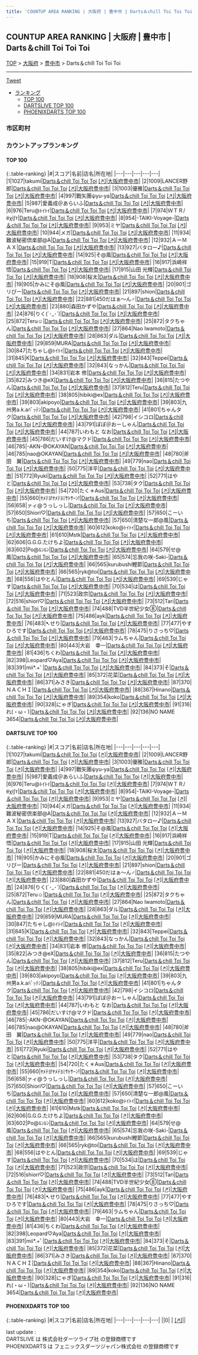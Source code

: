 ```yaml
---
title: 'COUNTUP AREA RANKING | 大阪府 | 豊中市 | Darts＆chill Toi Toi Toi'
---
```

## COUNTUP AREA RANKING | 大阪府 | 豊中市 | Darts＆chill Toi Toi Toi

[TOP](/darts/rank/) > [大阪府](/darts/rank/大阪府/) > [豊中市](/darts/rank/大阪府/豊中市/) > Darts＆chill Toi Toi Toi

___

<a href="https://twitter.com/share?ref_src=twsrc%5Etfw" data-text="COUNTUP AREA RANKING | 大阪府豊中市Darts＆chill Toi Toi Toi" class="twitter-share-button" data-hashtags="DARTSLIVE,PHOENIXDARTS,darts,ダーツ" data-show-count="false">Tweet</a>

* [ランキング](#カウントアップランキング)
    * [TOP 100](#top-100)
    * [DARTSLIVE TOP 100](#dartslive-top-100)
    * [PHOENIXDARTS TOP 100](#phoenixdarts-top-100)

### 市区町村

<ul>

</ul>

### カウントアップランキング

#### TOP 100



{:.table-ranking}
|#|スコア|名前|店名|所在地|
|---|---|---|---|---|
|1|1027|<span class="rank-name-dl">takumi</span>|<a href="/darts/rank/shops/e1a59c9152b3e3d4a3f63593b5358cc4.html">Darts＆chill Toi Toi Toi</a> <a href="https://search.dartslive.com/jp/shop/e1a59c9152b3e3d4a3f63593b5358cc4">[↗]</a>|<a href="/darts/rank/大阪府/豊中市">大阪府豊中市</a>|
|2|1009|<span class="rank-name-dl">LANCER野郎</span>|<a href="/darts/rank/shops/e1a59c9152b3e3d4a3f63593b5358cc4.html">Darts＆chill Toi Toi Toi</a> <a href="https://search.dartslive.com/jp/shop/e1a59c9152b3e3d4a3f63593b5358cc4">[↗]</a>|<a href="/darts/rank/大阪府/豊中市">大阪府豊中市</a>|
|3|1003|<span class="rank-name-dl">優雅</span>|<a href="/darts/rank/shops/e1a59c9152b3e3d4a3f63593b5358cc4.html">Darts＆chill Toi Toi Toi</a> <a href="https://search.dartslive.com/jp/shop/e1a59c9152b3e3d4a3f63593b5358cc4">[↗]</a>|<a href="/darts/rank/大阪府/豊中市">大阪府豊中市</a>|
|4|997|<span class="rank-name-dl">戰矢團ψyu-ya</span>|<a href="/darts/rank/shops/e1a59c9152b3e3d4a3f63593b5358cc4.html">Darts＆chill Toi Toi Toi</a> <a href="https://search.dartslive.com/jp/shop/e1a59c9152b3e3d4a3f63593b5358cc4">[↗]</a>|<a href="/darts/rank/大阪府/豊中市">大阪府豊中市</a>|
|5|987|<span class="rank-name-dl">愛義成＠あらいふ</span>|<a href="/darts/rank/shops/e1a59c9152b3e3d4a3f63593b5358cc4.html">Darts＆chill Toi Toi Toi</a> <a href="https://search.dartslive.com/jp/shop/e1a59c9152b3e3d4a3f63593b5358cc4">[↗]</a>|<a href="/darts/rank/大阪府/豊中市">大阪府豊中市</a>|
|6|976|<span class="rank-name-dl">Teru@ﾄｲﾄｲ</span>|<a href="/darts/rank/shops/e1a59c9152b3e3d4a3f63593b5358cc4.html">Darts＆chill Toi Toi Toi</a> <a href="https://search.dartslive.com/jp/shop/e1a59c9152b3e3d4a3f63593b5358cc4">[↗]</a>|<a href="/darts/rank/大阪府/豊中市">大阪府豊中市</a>|
|7|974|<span class="rank-name-dl">ＷＴＲ/ёχi∫т</span>|<a href="/darts/rank/shops/e1a59c9152b3e3d4a3f63593b5358cc4.html">Darts＆chill Toi Toi Toi</a> <a href="https://search.dartslive.com/jp/shop/e1a59c9152b3e3d4a3f63593b5358cc4">[↗]</a>|<a href="/darts/rank/大阪府/豊中市">大阪府豊中市</a>|
|8|954|<span class="rank-name-dl">-TAIKI-Voyage-</span>|<a href="/darts/rank/shops/e1a59c9152b3e3d4a3f63593b5358cc4.html">Darts＆chill Toi Toi Toi</a> <a href="https://search.dartslive.com/jp/shop/e1a59c9152b3e3d4a3f63593b5358cc4">[↗]</a>|<a href="/darts/rank/大阪府/豊中市">大阪府豊中市</a>|
|9|953|<span class="rank-name-dl">ミヤ</span>|<a href="/darts/rank/shops/e1a59c9152b3e3d4a3f63593b5358cc4.html">Darts＆chill Toi Toi Toi</a> <a href="https://search.dartslive.com/jp/shop/e1a59c9152b3e3d4a3f63593b5358cc4">[↗]</a>|<a href="/darts/rank/大阪府/豊中市">大阪府豊中市</a>|
|10|944|<span class="rank-name-dl">メガ</span>|<a href="/darts/rank/shops/e1a59c9152b3e3d4a3f63593b5358cc4.html">Darts＆chill Toi Toi Toi</a> <a href="https://search.dartslive.com/jp/shop/e1a59c9152b3e3d4a3f63593b5358cc4">[↗]</a>|<a href="/darts/rank/大阪府/豊中市">大阪府豊中市</a>|
|11|934|<span class="rank-name-dl">難波秘密倶楽部@A</span>|<a href="/darts/rank/shops/e1a59c9152b3e3d4a3f63593b5358cc4.html">Darts＆chill Toi Toi Toi</a> <a href="https://search.dartslive.com/jp/shop/e1a59c9152b3e3d4a3f63593b5358cc4">[↗]</a>|<a href="/darts/rank/大阪府/豊中市">大阪府豊中市</a>|
|12|932|<span class="rank-name-dl">ＡーＭＡＸ</span>|<a href="/darts/rank/shops/e1a59c9152b3e3d4a3f63593b5358cc4.html">Darts＆chill Toi Toi Toi</a> <a href="https://search.dartslive.com/jp/shop/e1a59c9152b3e3d4a3f63593b5358cc4">[↗]</a>|<a href="/darts/rank/大阪府/豊中市">大阪府豊中市</a>|
|13|927|<span class="rank-name-dl">バタロー♪</span>|<a href="/darts/rank/shops/e1a59c9152b3e3d4a3f63593b5358cc4.html">Darts＆chill Toi Toi Toi</a> <a href="https://search.dartslive.com/jp/shop/e1a59c9152b3e3d4a3f63593b5358cc4">[↗]</a>|<a href="/darts/rank/大阪府/豊中市">大阪府豊中市</a>|
|14|925|<span class="rank-name-dl">そ@風</span>|<a href="/darts/rank/shops/e1a59c9152b3e3d4a3f63593b5358cc4.html">Darts＆chill Toi Toi Toi</a> <a href="https://search.dartslive.com/jp/shop/e1a59c9152b3e3d4a3f63593b5358cc4">[↗]</a>|<a href="/darts/rank/大阪府/豊中市">大阪府豊中市</a>|
|15|919|<span class="rank-name-dl">T</span>|<a href="/darts/rank/shops/e1a59c9152b3e3d4a3f63593b5358cc4.html">Darts＆chill Toi Toi Toi</a> <a href="https://search.dartslive.com/jp/shop/e1a59c9152b3e3d4a3f63593b5358cc4">[↗]</a>|<a href="/darts/rank/大阪府/豊中市">大阪府豊中市</a>|
|16|917|<span class="rank-name-dl">浜崎祥悟</span>|<a href="/darts/rank/shops/e1a59c9152b3e3d4a3f63593b5358cc4.html">Darts＆chill Toi Toi Toi</a> <a href="https://search.dartslive.com/jp/shop/e1a59c9152b3e3d4a3f63593b5358cc4">[↗]</a>|<a href="/darts/rank/大阪府/豊中市">大阪府豊中市</a>|
|17|915|<span class="rank-name-dl">山田 光輝</span>|<a href="/darts/rank/shops/e1a59c9152b3e3d4a3f63593b5358cc4.html">Darts＆chill Toi Toi Toi</a> <a href="https://search.dartslive.com/jp/shop/e1a59c9152b3e3d4a3f63593b5358cc4">[↗]</a>|<a href="/darts/rank/大阪府/豊中市">大阪府豊中市</a>|
|18|908|<span class="rank-name-dl">桜太</span>|<a href="/darts/rank/shops/e1a59c9152b3e3d4a3f63593b5358cc4.html">Darts＆chill Toi Toi Toi</a> <a href="https://search.dartslive.com/jp/shop/e1a59c9152b3e3d4a3f63593b5358cc4">[↗]</a>|<a href="/darts/rank/大阪府/豊中市">大阪府豊中市</a>|
|19|905|<span class="rank-name-dl">かみにそ@風</span>|<a href="/darts/rank/shops/e1a59c9152b3e3d4a3f63593b5358cc4.html">Darts＆chill Toi Toi Toi</a> <a href="https://search.dartslive.com/jp/shop/e1a59c9152b3e3d4a3f63593b5358cc4">[↗]</a>|<a href="/darts/rank/大阪府/豊中市">大阪府豊中市</a>|
|20|901|<span class="rank-name-dl">ゴリぴー</span>|<a href="/darts/rank/shops/e1a59c9152b3e3d4a3f63593b5358cc4.html">Darts＆chill Toi Toi Toi</a> <a href="https://search.dartslive.com/jp/shop/e1a59c9152b3e3d4a3f63593b5358cc4">[↗]</a>|<a href="/darts/rank/大阪府/豊中市">大阪府豊中市</a>|
|21|897|<span class="rank-name-dl">shion</span>|<a href="/darts/rank/shops/e1a59c9152b3e3d4a3f63593b5358cc4.html">Darts＆chill Toi Toi Toi</a> <a href="https://search.dartslive.com/jp/shop/e1a59c9152b3e3d4a3f63593b5358cc4">[↗]</a>|<a href="/darts/rank/大阪府/豊中市">大阪府豊中市</a>|
|22|881|<span class="rank-name-dl">450だはぁ～ん♂</span>|<a href="/darts/rank/shops/e1a59c9152b3e3d4a3f63593b5358cc4.html">Darts＆chill Toi Toi Toi</a> <a href="https://search.dartslive.com/jp/shop/e1a59c9152b3e3d4a3f63593b5358cc4">[↗]</a>|<a href="/darts/rank/大阪府/豊中市">大阪府豊中市</a>|
|23|880|<span class="rank-name-dl">森田かずや</span>|<a href="/darts/rank/shops/e1a59c9152b3e3d4a3f63593b5358cc4.html">Darts＆chill Toi Toi Toi</a> <a href="https://search.dartslive.com/jp/shop/e1a59c9152b3e3d4a3f63593b5358cc4">[↗]</a>|<a href="/darts/rank/大阪府/豊中市">大阪府豊中市</a>|
|24|876|<span class="rank-name-dl">りく(´･_･`)</span>|<a href="/darts/rank/shops/e1a59c9152b3e3d4a3f63593b5358cc4.html">Darts＆chill Toi Toi Toi</a> <a href="https://search.dartslive.com/jp/shop/e1a59c9152b3e3d4a3f63593b5358cc4">[↗]</a>|<a href="/darts/rank/大阪府/豊中市">大阪府豊中市</a>|
|25|872|<span class="rank-name-dl">Teru‪☺︎</span>|<a href="/darts/rank/shops/e1a59c9152b3e3d4a3f63593b5358cc4.html">Darts＆chill Toi Toi Toi</a> <a href="https://search.dartslive.com/jp/shop/e1a59c9152b3e3d4a3f63593b5358cc4">[↗]</a>|<a href="/darts/rank/大阪府/豊中市">大阪府豊中市</a>|
|25|872|<span class="rank-name-dl">タクちゃん</span>|<a href="/darts/rank/shops/e1a59c9152b3e3d4a3f63593b5358cc4.html">Darts＆chill Toi Toi Toi</a> <a href="https://search.dartslive.com/jp/shop/e1a59c9152b3e3d4a3f63593b5358cc4">[↗]</a>|<a href="/darts/rank/大阪府/豊中市">大阪府豊中市</a>|
|27|864|<span class="rank-name-dl">Nao Iwamoto</span>|<a href="/darts/rank/shops/e1a59c9152b3e3d4a3f63593b5358cc4.html">Darts＆chill Toi Toi Toi</a> <a href="https://search.dartslive.com/jp/shop/e1a59c9152b3e3d4a3f63593b5358cc4">[↗]</a>|<a href="/darts/rank/大阪府/豊中市">大阪府豊中市</a>|
|28|863|<span class="rank-name-dl">ダル</span>|<a href="/darts/rank/shops/e1a59c9152b3e3d4a3f63593b5358cc4.html">Darts＆chill Toi Toi Toi</a> <a href="https://search.dartslive.com/jp/shop/e1a59c9152b3e3d4a3f63593b5358cc4">[↗]</a>|<a href="/darts/rank/大阪府/豊中市">大阪府豊中市</a>|
|29|859|<span class="rank-name-dl">MURA</span>|<a href="/darts/rank/shops/e1a59c9152b3e3d4a3f63593b5358cc4.html">Darts＆chill Toi Toi Toi</a> <a href="https://search.dartslive.com/jp/shop/e1a59c9152b3e3d4a3f63593b5358cc4">[↗]</a>|<a href="/darts/rank/大阪府/豊中市">大阪府豊中市</a>|
|30|847|<span class="rank-name-dl">たちゃし@ﾄｲﾄｲ</span>|<a href="/darts/rank/shops/e1a59c9152b3e3d4a3f63593b5358cc4.html">Darts＆chill Toi Toi Toi</a> <a href="https://search.dartslive.com/jp/shop/e1a59c9152b3e3d4a3f63593b5358cc4">[↗]</a>|<a href="/darts/rank/大阪府/豊中市">大阪府豊中市</a>|
|31|845|<span class="rank-name-dl">K</span>|<a href="/darts/rank/shops/e1a59c9152b3e3d4a3f63593b5358cc4.html">Darts＆chill Toi Toi Toi</a> <a href="https://search.dartslive.com/jp/shop/e1a59c9152b3e3d4a3f63593b5358cc4">[↗]</a>|<a href="/darts/rank/大阪府/豊中市">大阪府豊中市</a>|
|32|843|<span class="rank-name-dl">Teppei</span>|<a href="/darts/rank/shops/e1a59c9152b3e3d4a3f63593b5358cc4.html">Darts＆chill Toi Toi Toi</a> <a href="https://search.dartslive.com/jp/shop/e1a59c9152b3e3d4a3f63593b5358cc4">[↗]</a>|<a href="/darts/rank/大阪府/豊中市">大阪府豊中市</a>|
|32|843|<span class="rank-name-dl">なっかん</span>|<a href="/darts/rank/shops/e1a59c9152b3e3d4a3f63593b5358cc4.html">Darts＆chill Toi Toi Toi</a> <a href="https://search.dartslive.com/jp/shop/e1a59c9152b3e3d4a3f63593b5358cc4">[↗]</a>|<a href="/darts/rank/大阪府/豊中市">大阪府豊中市</a>|
|34|831|<span class="rank-name-dl">岩本 修</span>|<a href="/darts/rank/shops/e1a59c9152b3e3d4a3f63593b5358cc4.html">Darts＆chill Toi Toi Toi</a> <a href="https://search.dartslive.com/jp/shop/e1a59c9152b3e3d4a3f63593b5358cc4">[↗]</a>|<a href="/darts/rank/大阪府/豊中市">大阪府豊中市</a>|
|35|822|<span class="rank-name-dl">みつき@eX</span>|<a href="/darts/rank/shops/e1a59c9152b3e3d4a3f63593b5358cc4.html">Darts＆chill Toi Toi Toi</a> <a href="https://search.dartslive.com/jp/shop/e1a59c9152b3e3d4a3f63593b5358cc4">[↗]</a>|<a href="/darts/rank/大阪府/豊中市">大阪府豊中市</a>|
|36|815|<span class="rank-name-dl">たつやん</span>|<a href="/darts/rank/shops/e1a59c9152b3e3d4a3f63593b5358cc4.html">Darts＆chill Toi Toi Toi</a> <a href="https://search.dartslive.com/jp/shop/e1a59c9152b3e3d4a3f63593b5358cc4">[↗]</a>|<a href="/darts/rank/大阪府/豊中市">大阪府豊中市</a>|
|37|812|<span class="rank-name-dl">Teru</span>|<a href="/darts/rank/shops/e1a59c9152b3e3d4a3f63593b5358cc4.html">Darts＆chill Toi Toi Toi</a> <a href="https://search.dartslive.com/jp/shop/e1a59c9152b3e3d4a3f63593b5358cc4">[↗]</a>|<a href="/darts/rank/大阪府/豊中市">大阪府豊中市</a>|
|38|805|<span class="rank-name-dl">hibiki@ex</span>|<a href="/darts/rank/shops/e1a59c9152b3e3d4a3f63593b5358cc4.html">Darts＆chill Toi Toi Toi</a> <a href="https://search.dartslive.com/jp/shop/e1a59c9152b3e3d4a3f63593b5358cc4">[↗]</a>|<a href="/darts/rank/大阪府/豊中市">大阪府豊中市</a>|
|39|803|<span class="rank-name-dl">akipoyo</span>|<a href="/darts/rank/shops/e1a59c9152b3e3d4a3f63593b5358cc4.html">Darts＆chill Toi Toi Toi</a> <a href="https://search.dartslive.com/jp/shop/e1a59c9152b3e3d4a3f63593b5358cc4">[↗]</a>|<a href="/darts/rank/大阪府/豊中市">大阪府豊中市</a>|
|39|803|<span class="rank-name-dl">九州男a.k.aﾊﾞｯﾃﾝ</span>|<a href="/darts/rank/shops/e1a59c9152b3e3d4a3f63593b5358cc4.html">Darts＆chill Toi Toi Toi</a> <a href="https://search.dartslive.com/jp/shop/e1a59c9152b3e3d4a3f63593b5358cc4">[↗]</a>|<a href="/darts/rank/大阪府/豊中市">大阪府豊中市</a>|
|41|801|<span class="rank-name-dl">ちゃんタク</span>|<a href="/darts/rank/shops/e1a59c9152b3e3d4a3f63593b5358cc4.html">Darts＆chill Toi Toi Toi</a> <a href="https://search.dartslive.com/jp/shop/e1a59c9152b3e3d4a3f63593b5358cc4">[↗]</a>|<a href="/darts/rank/大阪府/豊中市">大阪府豊中市</a>|
|42|798|<span class="rank-name-dl">イシコロ</span>|<a href="/darts/rank/shops/e1a59c9152b3e3d4a3f63593b5358cc4.html">Darts＆chill Toi Toi Toi</a> <a href="https://search.dartslive.com/jp/shop/e1a59c9152b3e3d4a3f63593b5358cc4">[↗]</a>|<a href="/darts/rank/大阪府/豊中市">大阪府豊中市</a>|
|43|791|<span class="rank-name-dl">ぽぽ＠おーしゃん</span>|<a href="/darts/rank/shops/e1a59c9152b3e3d4a3f63593b5358cc4.html">Darts＆chill Toi Toi Toi</a> <a href="https://search.dartslive.com/jp/shop/e1a59c9152b3e3d4a3f63593b5358cc4">[↗]</a>|<a href="/darts/rank/大阪府/豊中市">大阪府豊中市</a>|
|44|787|<span class="rank-name-dl">いわもと なお</span>|<a href="/darts/rank/shops/e1a59c9152b3e3d4a3f63593b5358cc4.html">Darts＆chill Toi Toi Toi</a> <a href="https://search.dartslive.com/jp/shop/e1a59c9152b3e3d4a3f63593b5358cc4">[↗]</a>|<a href="/darts/rank/大阪府/豊中市">大阪府豊中市</a>|
|45|786|<span class="rank-name-dl">だいすけ@マクド</span>|<a href="/darts/rank/shops/e1a59c9152b3e3d4a3f63593b5358cc4.html">Darts＆chill Toi Toi Toi</a> <a href="https://search.dartslive.com/jp/shop/e1a59c9152b3e3d4a3f63593b5358cc4">[↗]</a>|<a href="/darts/rank/大阪府/豊中市">大阪府豊中市</a>|
|46|785|<span class="rank-name-dl">-AKN-@OKAYAN</span>|<a href="/darts/rank/shops/e1a59c9152b3e3d4a3f63593b5358cc4.html">Darts＆chill Toi Toi Toi</a> <a href="https://search.dartslive.com/jp/shop/e1a59c9152b3e3d4a3f63593b5358cc4">[↗]</a>|<a href="/darts/rank/大阪府/豊中市">大阪府豊中市</a>|
|46|785|<span class="rank-name-dl">nao@OKAYAN</span>|<a href="/darts/rank/shops/e1a59c9152b3e3d4a3f63593b5358cc4.html">Darts＆chill Toi Toi Toi</a> <a href="https://search.dartslive.com/jp/shop/e1a59c9152b3e3d4a3f63593b5358cc4">[↗]</a>|<a href="/darts/rank/大阪府/豊中市">大阪府豊中市</a>|
|48|780|<span class="rank-name-dl">斧田　翼</span>|<a href="/darts/rank/shops/e1a59c9152b3e3d4a3f63593b5358cc4.html">Darts＆chill Toi Toi Toi</a> <a href="https://search.dartslive.com/jp/shop/e1a59c9152b3e3d4a3f63593b5358cc4">[↗]</a>|<a href="/darts/rank/大阪府/豊中市">大阪府豊中市</a>|
|49|779|<span class="rank-name-dl">nao</span>|<a href="/darts/rank/shops/e1a59c9152b3e3d4a3f63593b5358cc4.html">Darts＆chill Toi Toi Toi</a> <a href="https://search.dartslive.com/jp/shop/e1a59c9152b3e3d4a3f63593b5358cc4">[↗]</a>|<a href="/darts/rank/大阪府/豊中市">大阪府豊中市</a>|
|50|775|<span class="rank-name-dl">洋平</span>|<a href="/darts/rank/shops/e1a59c9152b3e3d4a3f63593b5358cc4.html">Darts＆chill Toi Toi Toi</a> <a href="https://search.dartslive.com/jp/shop/e1a59c9152b3e3d4a3f63593b5358cc4">[↗]</a>|<a href="/darts/rank/大阪府/豊中市">大阪府豊中市</a>|
|51|772|<span class="rank-name-dl">Ryuki</span>|<a href="/darts/rank/shops/e1a59c9152b3e3d4a3f63593b5358cc4.html">Darts＆chill Toi Toi Toi</a> <a href="https://search.dartslive.com/jp/shop/e1a59c9152b3e3d4a3f63593b5358cc4">[↗]</a>|<a href="/darts/rank/大阪府/豊中市">大阪府豊中市</a>|
|52|771|<span class="rank-name-dl">はやと</span>|<a href="/darts/rank/shops/e1a59c9152b3e3d4a3f63593b5358cc4.html">Darts＆chill Toi Toi Toi</a> <a href="https://search.dartslive.com/jp/shop/e1a59c9152b3e3d4a3f63593b5358cc4">[↗]</a>|<a href="/darts/rank/大阪府/豊中市">大阪府豊中市</a>|
|53|738|<span class="rank-name-dl">タク</span>|<a href="/darts/rank/shops/e1a59c9152b3e3d4a3f63593b5358cc4.html">Darts＆chill Toi Toi Toi</a> <a href="https://search.dartslive.com/jp/shop/e1a59c9152b3e3d4a3f63593b5358cc4">[↗]</a>|<a href="/darts/rank/大阪府/豊中市">大阪府豊中市</a>|
|54|720|<span class="rank-name-dl">たく＊Aus</span>|<a href="/darts/rank/shops/e1a59c9152b3e3d4a3f63593b5358cc4.html">Darts＆chill Toi Toi Toi</a> <a href="https://search.dartslive.com/jp/shop/e1a59c9152b3e3d4a3f63593b5358cc4">[↗]</a>|<a href="/darts/rank/大阪府/豊中市">大阪府豊中市</a>|
|55|660|<span class="rank-name-dl">ﾔﾒﾃﾖ!ﾔﾒﾃﾖﾐｻﾄｻｰﾝ!</span>|<a href="/darts/rank/shops/e1a59c9152b3e3d4a3f63593b5358cc4.html">Darts＆chill Toi Toi Toi</a> <a href="https://search.dartslive.com/jp/shop/e1a59c9152b3e3d4a3f63593b5358cc4">[↗]</a>|<a href="/darts/rank/大阪府/豊中市">大阪府豊中市</a>|
|56|658|<span class="rank-name-dl">ァィ@うっしっし</span>|<a href="/darts/rank/shops/e1a59c9152b3e3d4a3f63593b5358cc4.html">Darts＆chill Toi Toi Toi</a> <a href="https://search.dartslive.com/jp/shop/e1a59c9152b3e3d4a3f63593b5358cc4">[↗]</a>|<a href="/darts/rank/大阪府/豊中市">大阪府豊中市</a>|
|57|650|<span class="rank-name-dl">Shiori♡</span>|<a href="/darts/rank/shops/e1a59c9152b3e3d4a3f63593b5358cc4.html">Darts＆chill Toi Toi Toi</a> <a href="https://search.dartslive.com/jp/shop/e1a59c9152b3e3d4a3f63593b5358cc4">[↗]</a>|<a href="/darts/rank/大阪府/豊中市">大阪府豊中市</a>|
|57|650|<span class="rank-name-dl">こーいち</span>|<a href="/darts/rank/shops/e1a59c9152b3e3d4a3f63593b5358cc4.html">Darts＆chill Toi Toi Toi</a> <a href="https://search.dartslive.com/jp/shop/e1a59c9152b3e3d4a3f63593b5358cc4">[↗]</a>|<a href="/darts/rank/大阪府/豊中市">大阪府豊中市</a>|
|57|650|<span class="rank-name-dl">清楚な一郎@風</span>|<a href="/darts/rank/shops/e1a59c9152b3e3d4a3f63593b5358cc4.html">Darts＆chill Toi Toi Toi</a> <a href="https://search.dartslive.com/jp/shop/e1a59c9152b3e3d4a3f63593b5358cc4">[↗]</a>|<a href="/darts/rank/大阪府/豊中市">大阪府豊中市</a>|
|60|612|<span class="rank-name-dl">koko@ﾄｲﾄｲ</span>|<a href="/darts/rank/shops/e1a59c9152b3e3d4a3f63593b5358cc4.html">Darts＆chill Toi Toi Toi</a> <a href="https://search.dartslive.com/jp/shop/e1a59c9152b3e3d4a3f63593b5358cc4">[↗]</a>|<a href="/darts/rank/大阪府/豊中市">大阪府豊中市</a>|
|61|610|<span class="rank-name-dl">Mstk</span>|<a href="/darts/rank/shops/e1a59c9152b3e3d4a3f63593b5358cc4.html">Darts＆chill Toi Toi Toi</a> <a href="https://search.dartslive.com/jp/shop/e1a59c9152b3e3d4a3f63593b5358cc4">[↗]</a>|<a href="/darts/rank/大阪府/豊中市">大阪府豊中市</a>|
|62|606|<span class="rank-name-dl">G.G.G.たけちよ</span>|<a href="/darts/rank/shops/e1a59c9152b3e3d4a3f63593b5358cc4.html">Darts＆chill Toi Toi Toi</a> <a href="https://search.dartslive.com/jp/shop/e1a59c9152b3e3d4a3f63593b5358cc4">[↗]</a>|<a href="/darts/rank/大阪府/豊中市">大阪府豊中市</a>|
|63|602|<span class="rank-name-dl">Po@ﾙﾝﾙﾝ</span>|<a href="/darts/rank/shops/e1a59c9152b3e3d4a3f63593b5358cc4.html">Darts＆chill Toi Toi Toi</a> <a href="https://search.dartslive.com/jp/shop/e1a59c9152b3e3d4a3f63593b5358cc4">[↗]</a>|<a href="/darts/rank/大阪府/豊中市">大阪府豊中市</a>|
|64|579|<span class="rank-name-dl">せ@風</span>|<a href="/darts/rank/shops/e1a59c9152b3e3d4a3f63593b5358cc4.html">Darts＆chill Toi Toi Toi</a> <a href="https://search.dartslive.com/jp/shop/e1a59c9152b3e3d4a3f63593b5358cc4">[↗]</a>|<a href="/darts/rank/大阪府/豊中市">大阪府豊中市</a>|
|65|574|<span class="rank-name-dl">忘我の咲-Saki-</span>|<a href="/darts/rank/shops/e1a59c9152b3e3d4a3f63593b5358cc4.html">Darts＆chill Toi Toi Toi</a> <a href="https://search.dartslive.com/jp/shop/e1a59c9152b3e3d4a3f63593b5358cc4">[↗]</a>|<a href="/darts/rank/大阪府/豊中市">大阪府豊中市</a>|
|66|565|<span class="rank-name-dl">kurubushi鰹節</span>|<a href="/darts/rank/shops/e1a59c9152b3e3d4a3f63593b5358cc4.html">Darts＆chill Toi Toi Toi</a> <a href="https://search.dartslive.com/jp/shop/e1a59c9152b3e3d4a3f63593b5358cc4">[↗]</a>|<a href="/darts/rank/大阪府/豊中市">大阪府豊中市</a>|
|66|565|<span class="rank-name-dl">ryk@toi</span>|<a href="/darts/rank/shops/e1a59c9152b3e3d4a3f63593b5358cc4.html">Darts＆chill Toi Toi Toi</a> <a href="https://search.dartslive.com/jp/shop/e1a59c9152b3e3d4a3f63593b5358cc4">[↗]</a>|<a href="/darts/rank/大阪府/豊中市">大阪府豊中市</a>|
|68|556|<span class="rank-name-dl">はやとん</span>|<a href="/darts/rank/shops/e1a59c9152b3e3d4a3f63593b5358cc4.html">Darts＆chill Toi Toi Toi</a> <a href="https://search.dartslive.com/jp/shop/e1a59c9152b3e3d4a3f63593b5358cc4">[↗]</a>|<a href="/darts/rank/大阪府/豊中市">大阪府豊中市</a>|
|69|539|<span class="rank-name-dl">じゃす</span>|<a href="/darts/rank/shops/e1a59c9152b3e3d4a3f63593b5358cc4.html">Darts＆chill Toi Toi Toi</a> <a href="https://search.dartslive.com/jp/shop/e1a59c9152b3e3d4a3f63593b5358cc4">[↗]</a>|<a href="/darts/rank/大阪府/豊中市">大阪府豊中市</a>|
|70|534|<span class="rank-name-dl">は</span>|<a href="/darts/rank/shops/e1a59c9152b3e3d4a3f63593b5358cc4.html">Darts＆chill Toi Toi Toi</a> <a href="https://search.dartslive.com/jp/shop/e1a59c9152b3e3d4a3f63593b5358cc4">[↗]</a>|<a href="/darts/rank/大阪府/豊中市">大阪府豊中市</a>|
|71|523|<span class="rank-name-dl">政宗</span>|<a href="/darts/rank/shops/e1a59c9152b3e3d4a3f63593b5358cc4.html">Darts＆chill Toi Toi Toi</a> <a href="https://search.dartslive.com/jp/shop/e1a59c9152b3e3d4a3f63593b5358cc4">[↗]</a>|<a href="/darts/rank/大阪府/豊中市">大阪府豊中市</a>|
|72|516|<span class="rank-name-dl">shiori♡</span>|<a href="/darts/rank/shops/e1a59c9152b3e3d4a3f63593b5358cc4.html">Darts＆chill Toi Toi Toi</a> <a href="https://search.dartslive.com/jp/shop/e1a59c9152b3e3d4a3f63593b5358cc4">[↗]</a>|<a href="/darts/rank/大阪府/豊中市">大阪府豊中市</a>|
|73|512|<span class="rank-name-dl">Tari</span>|<a href="/darts/rank/shops/e1a59c9152b3e3d4a3f63593b5358cc4.html">Darts＆chill Toi Toi Toi</a> <a href="https://search.dartslive.com/jp/shop/e1a59c9152b3e3d4a3f63593b5358cc4">[↗]</a>|<a href="/darts/rank/大阪府/豊中市">大阪府豊中市</a>|
|74|488|<span class="rank-name-dl">TVD半世紀少女➇</span>|<a href="/darts/rank/shops/e1a59c9152b3e3d4a3f63593b5358cc4.html">Darts＆chill Toi Toi Toi</a> <a href="https://search.dartslive.com/jp/shop/e1a59c9152b3e3d4a3f63593b5358cc4">[↗]</a>|<a href="/darts/rank/大阪府/豊中市">大阪府豊中市</a>|
|75|486|<span class="rank-name-dl">ayk</span>|<a href="/darts/rank/shops/e1a59c9152b3e3d4a3f63593b5358cc4.html">Darts＆chill Toi Toi Toi</a> <a href="https://search.dartslive.com/jp/shop/e1a59c9152b3e3d4a3f63593b5358cc4">[↗]</a>|<a href="/darts/rank/大阪府/豊中市">大阪府豊中市</a>|
|76|483|<span class="rank-name-dl">➷せり︎︎</span>|<a href="/darts/rank/shops/e1a59c9152b3e3d4a3f63593b5358cc4.html">Darts＆chill Toi Toi Toi</a> <a href="https://search.dartslive.com/jp/shop/e1a59c9152b3e3d4a3f63593b5358cc4">[↗]</a>|<a href="/darts/rank/大阪府/豊中市">大阪府豊中市</a>|
|77|477|<span class="rank-name-dl">やすひろです</span>|<a href="/darts/rank/shops/e1a59c9152b3e3d4a3f63593b5358cc4.html">Darts＆chill Toi Toi Toi</a> <a href="https://search.dartslive.com/jp/shop/e1a59c9152b3e3d4a3f63593b5358cc4">[↗]</a>|<a href="/darts/rank/大阪府/豊中市">大阪府豊中市</a>|
|78|475|<span class="rank-name-dl">りさっち♡</span>|<a href="/darts/rank/shops/e1a59c9152b3e3d4a3f63593b5358cc4.html">Darts＆chill Toi Toi Toi</a> <a href="https://search.dartslive.com/jp/shop/e1a59c9152b3e3d4a3f63593b5358cc4">[↗]</a>|<a href="/darts/rank/大阪府/豊中市">大阪府豊中市</a>|
|79|463|<span class="rank-name-dl">ラムちゃん</span>|<a href="/darts/rank/shops/e1a59c9152b3e3d4a3f63593b5358cc4.html">Darts＆chill Toi Toi Toi</a> <a href="https://search.dartslive.com/jp/shop/e1a59c9152b3e3d4a3f63593b5358cc4">[↗]</a>|<a href="/darts/rank/大阪府/豊中市">大阪府豊中市</a>|
|80|443|<span class="rank-name-dl">大岩　幸一</span>|<a href="/darts/rank/shops/e1a59c9152b3e3d4a3f63593b5358cc4.html">Darts＆chill Toi Toi Toi</a> <a href="https://search.dartslive.com/jp/shop/e1a59c9152b3e3d4a3f63593b5358cc4">[↗]</a>|<a href="/darts/rank/大阪府/豊中市">大阪府豊中市</a>|
|81|436|<span class="rank-name-dl">ちくわ</span>|<a href="/darts/rank/shops/e1a59c9152b3e3d4a3f63593b5358cc4.html">Darts＆chill Toi Toi Toi</a> <a href="https://search.dartslive.com/jp/shop/e1a59c9152b3e3d4a3f63593b5358cc4">[↗]</a>|<a href="/darts/rank/大阪府/豊中市">大阪府豊中市</a>|
|82|398|<span class="rank-name-dl">Leopard♡Aya</span>|<a href="/darts/rank/shops/e1a59c9152b3e3d4a3f63593b5358cc4.html">Darts＆chill Toi Toi Toi</a> <a href="https://search.dartslive.com/jp/shop/e1a59c9152b3e3d4a3f63593b5358cc4">[↗]</a>|<a href="/darts/rank/大阪府/豊中市">大阪府豊中市</a>|
|83|391|<span class="rank-name-dl">mii*.+ﾟ</span>|<a href="/darts/rank/shops/e1a59c9152b3e3d4a3f63593b5358cc4.html">Darts＆chill Toi Toi Toi</a> <a href="https://search.dartslive.com/jp/shop/e1a59c9152b3e3d4a3f63593b5358cc4">[↗]</a>|<a href="/darts/rank/大阪府/豊中市">大阪府豊中市</a>|
|84|373|<span class="rank-name-dl">そ</span>|<a href="/darts/rank/shops/e1a59c9152b3e3d4a3f63593b5358cc4.html">Darts＆chill Toi Toi Toi</a> <a href="https://search.dartslive.com/jp/shop/e1a59c9152b3e3d4a3f63593b5358cc4">[↗]</a>|<a href="/darts/rank/大阪府/豊中市">大阪府豊中市</a>|
|85|372|<span class="rank-name-dl">花菜</span>|<a href="/darts/rank/shops/e1a59c9152b3e3d4a3f63593b5358cc4.html">Darts＆chill Toi Toi Toi</a> <a href="https://search.dartslive.com/jp/shop/e1a59c9152b3e3d4a3f63593b5358cc4">[↗]</a>|<a href="/darts/rank/大阪府/豊中市">大阪府豊中市</a>|
|86|371|<span class="rank-name-dl">みさき</span>|<a href="/darts/rank/shops/e1a59c9152b3e3d4a3f63593b5358cc4.html">Darts＆chill Toi Toi Toi</a> <a href="https://search.dartslive.com/jp/shop/e1a59c9152b3e3d4a3f63593b5358cc4">[↗]</a>|<a href="/darts/rank/大阪府/豊中市">大阪府豊中市</a>|
|87|370|<span class="rank-name-dl">ＮＡＣＨＩ</span>|<a href="/darts/rank/shops/e1a59c9152b3e3d4a3f63593b5358cc4.html">Darts＆chill Toi Toi Toi</a> <a href="https://search.dartslive.com/jp/shop/e1a59c9152b3e3d4a3f63593b5358cc4">[↗]</a>|<a href="/darts/rank/大阪府/豊中市">大阪府豊中市</a>|
|88|367|<span class="rank-name-dl">Hinano</span>|<a href="/darts/rank/shops/e1a59c9152b3e3d4a3f63593b5358cc4.html">Darts＆chill Toi Toi Toi</a> <a href="https://search.dartslive.com/jp/shop/e1a59c9152b3e3d4a3f63593b5358cc4">[↗]</a>|<a href="/darts/rank/大阪府/豊中市">大阪府豊中市</a>|
|89|354|<span class="rank-name-dl">koko</span>|<a href="/darts/rank/shops/e1a59c9152b3e3d4a3f63593b5358cc4.html">Darts＆chill Toi Toi Toi</a> <a href="https://search.dartslive.com/jp/shop/e1a59c9152b3e3d4a3f63593b5358cc4">[↗]</a>|<a href="/darts/rank/大阪府/豊中市">大阪府豊中市</a>|
|90|328|<span class="rank-name-dl">にゃぎ</span>|<a href="/darts/rank/shops/e1a59c9152b3e3d4a3f63593b5358cc4.html">Darts＆chill Toi Toi Toi</a> <a href="https://search.dartslive.com/jp/shop/e1a59c9152b3e3d4a3f63593b5358cc4">[↗]</a>|<a href="/darts/rank/大阪府/豊中市">大阪府豊中市</a>|
|91|316|<span class="rank-name-dl">れ(・ω・)</span>|<a href="/darts/rank/shops/e1a59c9152b3e3d4a3f63593b5358cc4.html">Darts＆chill Toi Toi Toi</a> <a href="https://search.dartslive.com/jp/shop/e1a59c9152b3e3d4a3f63593b5358cc4">[↗]</a>|<a href="/darts/rank/大阪府/豊中市">大阪府豊中市</a>|
|92|136|<span class="rank-name-dl">NO NAME 3654</span>|<a href="/darts/rank/shops/e1a59c9152b3e3d4a3f63593b5358cc4.html">Darts＆chill Toi Toi Toi</a> <a href="https://search.dartslive.com/jp/shop/e1a59c9152b3e3d4a3f63593b5358cc4">[↗]</a>|<a href="/darts/rank/大阪府/豊中市">大阪府豊中市</a>|


#### DARTSLIVE TOP 100



{:.table-ranking}
|#|スコア|名前|店名|所在地|
|---|---|---|---|---|
|1|1027|<span class="rank-name-dl">takumi</span>|<a href="/darts/rank/shops/e1a59c9152b3e3d4a3f63593b5358cc4.html">Darts＆chill Toi Toi Toi</a> <a href="https://search.dartslive.com/jp/shop/e1a59c9152b3e3d4a3f63593b5358cc4">[↗]</a>|<a href="/darts/rank/大阪府/豊中市">大阪府豊中市</a>|
|2|1009|<span class="rank-name-dl">LANCER野郎</span>|<a href="/darts/rank/shops/e1a59c9152b3e3d4a3f63593b5358cc4.html">Darts＆chill Toi Toi Toi</a> <a href="https://search.dartslive.com/jp/shop/e1a59c9152b3e3d4a3f63593b5358cc4">[↗]</a>|<a href="/darts/rank/大阪府/豊中市">大阪府豊中市</a>|
|3|1003|<span class="rank-name-dl">優雅</span>|<a href="/darts/rank/shops/e1a59c9152b3e3d4a3f63593b5358cc4.html">Darts＆chill Toi Toi Toi</a> <a href="https://search.dartslive.com/jp/shop/e1a59c9152b3e3d4a3f63593b5358cc4">[↗]</a>|<a href="/darts/rank/大阪府/豊中市">大阪府豊中市</a>|
|4|997|<span class="rank-name-dl">戰矢團ψyu-ya</span>|<a href="/darts/rank/shops/e1a59c9152b3e3d4a3f63593b5358cc4.html">Darts＆chill Toi Toi Toi</a> <a href="https://search.dartslive.com/jp/shop/e1a59c9152b3e3d4a3f63593b5358cc4">[↗]</a>|<a href="/darts/rank/大阪府/豊中市">大阪府豊中市</a>|
|5|987|<span class="rank-name-dl">愛義成＠あらいふ</span>|<a href="/darts/rank/shops/e1a59c9152b3e3d4a3f63593b5358cc4.html">Darts＆chill Toi Toi Toi</a> <a href="https://search.dartslive.com/jp/shop/e1a59c9152b3e3d4a3f63593b5358cc4">[↗]</a>|<a href="/darts/rank/大阪府/豊中市">大阪府豊中市</a>|
|6|976|<span class="rank-name-dl">Teru@ﾄｲﾄｲ</span>|<a href="/darts/rank/shops/e1a59c9152b3e3d4a3f63593b5358cc4.html">Darts＆chill Toi Toi Toi</a> <a href="https://search.dartslive.com/jp/shop/e1a59c9152b3e3d4a3f63593b5358cc4">[↗]</a>|<a href="/darts/rank/大阪府/豊中市">大阪府豊中市</a>|
|7|974|<span class="rank-name-dl">ＷＴＲ/ёχi∫т</span>|<a href="/darts/rank/shops/e1a59c9152b3e3d4a3f63593b5358cc4.html">Darts＆chill Toi Toi Toi</a> <a href="https://search.dartslive.com/jp/shop/e1a59c9152b3e3d4a3f63593b5358cc4">[↗]</a>|<a href="/darts/rank/大阪府/豊中市">大阪府豊中市</a>|
|8|954|<span class="rank-name-dl">-TAIKI-Voyage-</span>|<a href="/darts/rank/shops/e1a59c9152b3e3d4a3f63593b5358cc4.html">Darts＆chill Toi Toi Toi</a> <a href="https://search.dartslive.com/jp/shop/e1a59c9152b3e3d4a3f63593b5358cc4">[↗]</a>|<a href="/darts/rank/大阪府/豊中市">大阪府豊中市</a>|
|9|953|<span class="rank-name-dl">ミヤ</span>|<a href="/darts/rank/shops/e1a59c9152b3e3d4a3f63593b5358cc4.html">Darts＆chill Toi Toi Toi</a> <a href="https://search.dartslive.com/jp/shop/e1a59c9152b3e3d4a3f63593b5358cc4">[↗]</a>|<a href="/darts/rank/大阪府/豊中市">大阪府豊中市</a>|
|10|944|<span class="rank-name-dl">メガ</span>|<a href="/darts/rank/shops/e1a59c9152b3e3d4a3f63593b5358cc4.html">Darts＆chill Toi Toi Toi</a> <a href="https://search.dartslive.com/jp/shop/e1a59c9152b3e3d4a3f63593b5358cc4">[↗]</a>|<a href="/darts/rank/大阪府/豊中市">大阪府豊中市</a>|
|11|934|<span class="rank-name-dl">難波秘密倶楽部@A</span>|<a href="/darts/rank/shops/e1a59c9152b3e3d4a3f63593b5358cc4.html">Darts＆chill Toi Toi Toi</a> <a href="https://search.dartslive.com/jp/shop/e1a59c9152b3e3d4a3f63593b5358cc4">[↗]</a>|<a href="/darts/rank/大阪府/豊中市">大阪府豊中市</a>|
|12|932|<span class="rank-name-dl">ＡーＭＡＸ</span>|<a href="/darts/rank/shops/e1a59c9152b3e3d4a3f63593b5358cc4.html">Darts＆chill Toi Toi Toi</a> <a href="https://search.dartslive.com/jp/shop/e1a59c9152b3e3d4a3f63593b5358cc4">[↗]</a>|<a href="/darts/rank/大阪府/豊中市">大阪府豊中市</a>|
|13|927|<span class="rank-name-dl">バタロー♪</span>|<a href="/darts/rank/shops/e1a59c9152b3e3d4a3f63593b5358cc4.html">Darts＆chill Toi Toi Toi</a> <a href="https://search.dartslive.com/jp/shop/e1a59c9152b3e3d4a3f63593b5358cc4">[↗]</a>|<a href="/darts/rank/大阪府/豊中市">大阪府豊中市</a>|
|14|925|<span class="rank-name-dl">そ@風</span>|<a href="/darts/rank/shops/e1a59c9152b3e3d4a3f63593b5358cc4.html">Darts＆chill Toi Toi Toi</a> <a href="https://search.dartslive.com/jp/shop/e1a59c9152b3e3d4a3f63593b5358cc4">[↗]</a>|<a href="/darts/rank/大阪府/豊中市">大阪府豊中市</a>|
|15|919|<span class="rank-name-dl">T</span>|<a href="/darts/rank/shops/e1a59c9152b3e3d4a3f63593b5358cc4.html">Darts＆chill Toi Toi Toi</a> <a href="https://search.dartslive.com/jp/shop/e1a59c9152b3e3d4a3f63593b5358cc4">[↗]</a>|<a href="/darts/rank/大阪府/豊中市">大阪府豊中市</a>|
|16|917|<span class="rank-name-dl">浜崎祥悟</span>|<a href="/darts/rank/shops/e1a59c9152b3e3d4a3f63593b5358cc4.html">Darts＆chill Toi Toi Toi</a> <a href="https://search.dartslive.com/jp/shop/e1a59c9152b3e3d4a3f63593b5358cc4">[↗]</a>|<a href="/darts/rank/大阪府/豊中市">大阪府豊中市</a>|
|17|915|<span class="rank-name-dl">山田 光輝</span>|<a href="/darts/rank/shops/e1a59c9152b3e3d4a3f63593b5358cc4.html">Darts＆chill Toi Toi Toi</a> <a href="https://search.dartslive.com/jp/shop/e1a59c9152b3e3d4a3f63593b5358cc4">[↗]</a>|<a href="/darts/rank/大阪府/豊中市">大阪府豊中市</a>|
|18|908|<span class="rank-name-dl">桜太</span>|<a href="/darts/rank/shops/e1a59c9152b3e3d4a3f63593b5358cc4.html">Darts＆chill Toi Toi Toi</a> <a href="https://search.dartslive.com/jp/shop/e1a59c9152b3e3d4a3f63593b5358cc4">[↗]</a>|<a href="/darts/rank/大阪府/豊中市">大阪府豊中市</a>|
|19|905|<span class="rank-name-dl">かみにそ@風</span>|<a href="/darts/rank/shops/e1a59c9152b3e3d4a3f63593b5358cc4.html">Darts＆chill Toi Toi Toi</a> <a href="https://search.dartslive.com/jp/shop/e1a59c9152b3e3d4a3f63593b5358cc4">[↗]</a>|<a href="/darts/rank/大阪府/豊中市">大阪府豊中市</a>|
|20|901|<span class="rank-name-dl">ゴリぴー</span>|<a href="/darts/rank/shops/e1a59c9152b3e3d4a3f63593b5358cc4.html">Darts＆chill Toi Toi Toi</a> <a href="https://search.dartslive.com/jp/shop/e1a59c9152b3e3d4a3f63593b5358cc4">[↗]</a>|<a href="/darts/rank/大阪府/豊中市">大阪府豊中市</a>|
|21|897|<span class="rank-name-dl">shion</span>|<a href="/darts/rank/shops/e1a59c9152b3e3d4a3f63593b5358cc4.html">Darts＆chill Toi Toi Toi</a> <a href="https://search.dartslive.com/jp/shop/e1a59c9152b3e3d4a3f63593b5358cc4">[↗]</a>|<a href="/darts/rank/大阪府/豊中市">大阪府豊中市</a>|
|22|881|<span class="rank-name-dl">450だはぁ～ん♂</span>|<a href="/darts/rank/shops/e1a59c9152b3e3d4a3f63593b5358cc4.html">Darts＆chill Toi Toi Toi</a> <a href="https://search.dartslive.com/jp/shop/e1a59c9152b3e3d4a3f63593b5358cc4">[↗]</a>|<a href="/darts/rank/大阪府/豊中市">大阪府豊中市</a>|
|23|880|<span class="rank-name-dl">森田かずや</span>|<a href="/darts/rank/shops/e1a59c9152b3e3d4a3f63593b5358cc4.html">Darts＆chill Toi Toi Toi</a> <a href="https://search.dartslive.com/jp/shop/e1a59c9152b3e3d4a3f63593b5358cc4">[↗]</a>|<a href="/darts/rank/大阪府/豊中市">大阪府豊中市</a>|
|24|876|<span class="rank-name-dl">りく(´･_･`)</span>|<a href="/darts/rank/shops/e1a59c9152b3e3d4a3f63593b5358cc4.html">Darts＆chill Toi Toi Toi</a> <a href="https://search.dartslive.com/jp/shop/e1a59c9152b3e3d4a3f63593b5358cc4">[↗]</a>|<a href="/darts/rank/大阪府/豊中市">大阪府豊中市</a>|
|25|872|<span class="rank-name-dl">Teru‪☺︎</span>|<a href="/darts/rank/shops/e1a59c9152b3e3d4a3f63593b5358cc4.html">Darts＆chill Toi Toi Toi</a> <a href="https://search.dartslive.com/jp/shop/e1a59c9152b3e3d4a3f63593b5358cc4">[↗]</a>|<a href="/darts/rank/大阪府/豊中市">大阪府豊中市</a>|
|25|872|<span class="rank-name-dl">タクちゃん</span>|<a href="/darts/rank/shops/e1a59c9152b3e3d4a3f63593b5358cc4.html">Darts＆chill Toi Toi Toi</a> <a href="https://search.dartslive.com/jp/shop/e1a59c9152b3e3d4a3f63593b5358cc4">[↗]</a>|<a href="/darts/rank/大阪府/豊中市">大阪府豊中市</a>|
|27|864|<span class="rank-name-dl">Nao Iwamoto</span>|<a href="/darts/rank/shops/e1a59c9152b3e3d4a3f63593b5358cc4.html">Darts＆chill Toi Toi Toi</a> <a href="https://search.dartslive.com/jp/shop/e1a59c9152b3e3d4a3f63593b5358cc4">[↗]</a>|<a href="/darts/rank/大阪府/豊中市">大阪府豊中市</a>|
|28|863|<span class="rank-name-dl">ダル</span>|<a href="/darts/rank/shops/e1a59c9152b3e3d4a3f63593b5358cc4.html">Darts＆chill Toi Toi Toi</a> <a href="https://search.dartslive.com/jp/shop/e1a59c9152b3e3d4a3f63593b5358cc4">[↗]</a>|<a href="/darts/rank/大阪府/豊中市">大阪府豊中市</a>|
|29|859|<span class="rank-name-dl">MURA</span>|<a href="/darts/rank/shops/e1a59c9152b3e3d4a3f63593b5358cc4.html">Darts＆chill Toi Toi Toi</a> <a href="https://search.dartslive.com/jp/shop/e1a59c9152b3e3d4a3f63593b5358cc4">[↗]</a>|<a href="/darts/rank/大阪府/豊中市">大阪府豊中市</a>|
|30|847|<span class="rank-name-dl">たちゃし@ﾄｲﾄｲ</span>|<a href="/darts/rank/shops/e1a59c9152b3e3d4a3f63593b5358cc4.html">Darts＆chill Toi Toi Toi</a> <a href="https://search.dartslive.com/jp/shop/e1a59c9152b3e3d4a3f63593b5358cc4">[↗]</a>|<a href="/darts/rank/大阪府/豊中市">大阪府豊中市</a>|
|31|845|<span class="rank-name-dl">K</span>|<a href="/darts/rank/shops/e1a59c9152b3e3d4a3f63593b5358cc4.html">Darts＆chill Toi Toi Toi</a> <a href="https://search.dartslive.com/jp/shop/e1a59c9152b3e3d4a3f63593b5358cc4">[↗]</a>|<a href="/darts/rank/大阪府/豊中市">大阪府豊中市</a>|
|32|843|<span class="rank-name-dl">Teppei</span>|<a href="/darts/rank/shops/e1a59c9152b3e3d4a3f63593b5358cc4.html">Darts＆chill Toi Toi Toi</a> <a href="https://search.dartslive.com/jp/shop/e1a59c9152b3e3d4a3f63593b5358cc4">[↗]</a>|<a href="/darts/rank/大阪府/豊中市">大阪府豊中市</a>|
|32|843|<span class="rank-name-dl">なっかん</span>|<a href="/darts/rank/shops/e1a59c9152b3e3d4a3f63593b5358cc4.html">Darts＆chill Toi Toi Toi</a> <a href="https://search.dartslive.com/jp/shop/e1a59c9152b3e3d4a3f63593b5358cc4">[↗]</a>|<a href="/darts/rank/大阪府/豊中市">大阪府豊中市</a>|
|34|831|<span class="rank-name-dl">岩本 修</span>|<a href="/darts/rank/shops/e1a59c9152b3e3d4a3f63593b5358cc4.html">Darts＆chill Toi Toi Toi</a> <a href="https://search.dartslive.com/jp/shop/e1a59c9152b3e3d4a3f63593b5358cc4">[↗]</a>|<a href="/darts/rank/大阪府/豊中市">大阪府豊中市</a>|
|35|822|<span class="rank-name-dl">みつき@eX</span>|<a href="/darts/rank/shops/e1a59c9152b3e3d4a3f63593b5358cc4.html">Darts＆chill Toi Toi Toi</a> <a href="https://search.dartslive.com/jp/shop/e1a59c9152b3e3d4a3f63593b5358cc4">[↗]</a>|<a href="/darts/rank/大阪府/豊中市">大阪府豊中市</a>|
|36|815|<span class="rank-name-dl">たつやん</span>|<a href="/darts/rank/shops/e1a59c9152b3e3d4a3f63593b5358cc4.html">Darts＆chill Toi Toi Toi</a> <a href="https://search.dartslive.com/jp/shop/e1a59c9152b3e3d4a3f63593b5358cc4">[↗]</a>|<a href="/darts/rank/大阪府/豊中市">大阪府豊中市</a>|
|37|812|<span class="rank-name-dl">Teru</span>|<a href="/darts/rank/shops/e1a59c9152b3e3d4a3f63593b5358cc4.html">Darts＆chill Toi Toi Toi</a> <a href="https://search.dartslive.com/jp/shop/e1a59c9152b3e3d4a3f63593b5358cc4">[↗]</a>|<a href="/darts/rank/大阪府/豊中市">大阪府豊中市</a>|
|38|805|<span class="rank-name-dl">hibiki@ex</span>|<a href="/darts/rank/shops/e1a59c9152b3e3d4a3f63593b5358cc4.html">Darts＆chill Toi Toi Toi</a> <a href="https://search.dartslive.com/jp/shop/e1a59c9152b3e3d4a3f63593b5358cc4">[↗]</a>|<a href="/darts/rank/大阪府/豊中市">大阪府豊中市</a>|
|39|803|<span class="rank-name-dl">akipoyo</span>|<a href="/darts/rank/shops/e1a59c9152b3e3d4a3f63593b5358cc4.html">Darts＆chill Toi Toi Toi</a> <a href="https://search.dartslive.com/jp/shop/e1a59c9152b3e3d4a3f63593b5358cc4">[↗]</a>|<a href="/darts/rank/大阪府/豊中市">大阪府豊中市</a>|
|39|803|<span class="rank-name-dl">九州男a.k.aﾊﾞｯﾃﾝ</span>|<a href="/darts/rank/shops/e1a59c9152b3e3d4a3f63593b5358cc4.html">Darts＆chill Toi Toi Toi</a> <a href="https://search.dartslive.com/jp/shop/e1a59c9152b3e3d4a3f63593b5358cc4">[↗]</a>|<a href="/darts/rank/大阪府/豊中市">大阪府豊中市</a>|
|41|801|<span class="rank-name-dl">ちゃんタク</span>|<a href="/darts/rank/shops/e1a59c9152b3e3d4a3f63593b5358cc4.html">Darts＆chill Toi Toi Toi</a> <a href="https://search.dartslive.com/jp/shop/e1a59c9152b3e3d4a3f63593b5358cc4">[↗]</a>|<a href="/darts/rank/大阪府/豊中市">大阪府豊中市</a>|
|42|798|<span class="rank-name-dl">イシコロ</span>|<a href="/darts/rank/shops/e1a59c9152b3e3d4a3f63593b5358cc4.html">Darts＆chill Toi Toi Toi</a> <a href="https://search.dartslive.com/jp/shop/e1a59c9152b3e3d4a3f63593b5358cc4">[↗]</a>|<a href="/darts/rank/大阪府/豊中市">大阪府豊中市</a>|
|43|791|<span class="rank-name-dl">ぽぽ＠おーしゃん</span>|<a href="/darts/rank/shops/e1a59c9152b3e3d4a3f63593b5358cc4.html">Darts＆chill Toi Toi Toi</a> <a href="https://search.dartslive.com/jp/shop/e1a59c9152b3e3d4a3f63593b5358cc4">[↗]</a>|<a href="/darts/rank/大阪府/豊中市">大阪府豊中市</a>|
|44|787|<span class="rank-name-dl">いわもと なお</span>|<a href="/darts/rank/shops/e1a59c9152b3e3d4a3f63593b5358cc4.html">Darts＆chill Toi Toi Toi</a> <a href="https://search.dartslive.com/jp/shop/e1a59c9152b3e3d4a3f63593b5358cc4">[↗]</a>|<a href="/darts/rank/大阪府/豊中市">大阪府豊中市</a>|
|45|786|<span class="rank-name-dl">だいすけ@マクド</span>|<a href="/darts/rank/shops/e1a59c9152b3e3d4a3f63593b5358cc4.html">Darts＆chill Toi Toi Toi</a> <a href="https://search.dartslive.com/jp/shop/e1a59c9152b3e3d4a3f63593b5358cc4">[↗]</a>|<a href="/darts/rank/大阪府/豊中市">大阪府豊中市</a>|
|46|785|<span class="rank-name-dl">-AKN-@OKAYAN</span>|<a href="/darts/rank/shops/e1a59c9152b3e3d4a3f63593b5358cc4.html">Darts＆chill Toi Toi Toi</a> <a href="https://search.dartslive.com/jp/shop/e1a59c9152b3e3d4a3f63593b5358cc4">[↗]</a>|<a href="/darts/rank/大阪府/豊中市">大阪府豊中市</a>|
|46|785|<span class="rank-name-dl">nao@OKAYAN</span>|<a href="/darts/rank/shops/e1a59c9152b3e3d4a3f63593b5358cc4.html">Darts＆chill Toi Toi Toi</a> <a href="https://search.dartslive.com/jp/shop/e1a59c9152b3e3d4a3f63593b5358cc4">[↗]</a>|<a href="/darts/rank/大阪府/豊中市">大阪府豊中市</a>|
|48|780|<span class="rank-name-dl">斧田　翼</span>|<a href="/darts/rank/shops/e1a59c9152b3e3d4a3f63593b5358cc4.html">Darts＆chill Toi Toi Toi</a> <a href="https://search.dartslive.com/jp/shop/e1a59c9152b3e3d4a3f63593b5358cc4">[↗]</a>|<a href="/darts/rank/大阪府/豊中市">大阪府豊中市</a>|
|49|779|<span class="rank-name-dl">nao</span>|<a href="/darts/rank/shops/e1a59c9152b3e3d4a3f63593b5358cc4.html">Darts＆chill Toi Toi Toi</a> <a href="https://search.dartslive.com/jp/shop/e1a59c9152b3e3d4a3f63593b5358cc4">[↗]</a>|<a href="/darts/rank/大阪府/豊中市">大阪府豊中市</a>|
|50|775|<span class="rank-name-dl">洋平</span>|<a href="/darts/rank/shops/e1a59c9152b3e3d4a3f63593b5358cc4.html">Darts＆chill Toi Toi Toi</a> <a href="https://search.dartslive.com/jp/shop/e1a59c9152b3e3d4a3f63593b5358cc4">[↗]</a>|<a href="/darts/rank/大阪府/豊中市">大阪府豊中市</a>|
|51|772|<span class="rank-name-dl">Ryuki</span>|<a href="/darts/rank/shops/e1a59c9152b3e3d4a3f63593b5358cc4.html">Darts＆chill Toi Toi Toi</a> <a href="https://search.dartslive.com/jp/shop/e1a59c9152b3e3d4a3f63593b5358cc4">[↗]</a>|<a href="/darts/rank/大阪府/豊中市">大阪府豊中市</a>|
|52|771|<span class="rank-name-dl">はやと</span>|<a href="/darts/rank/shops/e1a59c9152b3e3d4a3f63593b5358cc4.html">Darts＆chill Toi Toi Toi</a> <a href="https://search.dartslive.com/jp/shop/e1a59c9152b3e3d4a3f63593b5358cc4">[↗]</a>|<a href="/darts/rank/大阪府/豊中市">大阪府豊中市</a>|
|53|738|<span class="rank-name-dl">タク</span>|<a href="/darts/rank/shops/e1a59c9152b3e3d4a3f63593b5358cc4.html">Darts＆chill Toi Toi Toi</a> <a href="https://search.dartslive.com/jp/shop/e1a59c9152b3e3d4a3f63593b5358cc4">[↗]</a>|<a href="/darts/rank/大阪府/豊中市">大阪府豊中市</a>|
|54|720|<span class="rank-name-dl">たく＊Aus</span>|<a href="/darts/rank/shops/e1a59c9152b3e3d4a3f63593b5358cc4.html">Darts＆chill Toi Toi Toi</a> <a href="https://search.dartslive.com/jp/shop/e1a59c9152b3e3d4a3f63593b5358cc4">[↗]</a>|<a href="/darts/rank/大阪府/豊中市">大阪府豊中市</a>|
|55|660|<span class="rank-name-dl">ﾔﾒﾃﾖ!ﾔﾒﾃﾖﾐｻﾄｻｰﾝ!</span>|<a href="/darts/rank/shops/e1a59c9152b3e3d4a3f63593b5358cc4.html">Darts＆chill Toi Toi Toi</a> <a href="https://search.dartslive.com/jp/shop/e1a59c9152b3e3d4a3f63593b5358cc4">[↗]</a>|<a href="/darts/rank/大阪府/豊中市">大阪府豊中市</a>|
|56|658|<span class="rank-name-dl">ァィ@うっしっし</span>|<a href="/darts/rank/shops/e1a59c9152b3e3d4a3f63593b5358cc4.html">Darts＆chill Toi Toi Toi</a> <a href="https://search.dartslive.com/jp/shop/e1a59c9152b3e3d4a3f63593b5358cc4">[↗]</a>|<a href="/darts/rank/大阪府/豊中市">大阪府豊中市</a>|
|57|650|<span class="rank-name-dl">Shiori♡</span>|<a href="/darts/rank/shops/e1a59c9152b3e3d4a3f63593b5358cc4.html">Darts＆chill Toi Toi Toi</a> <a href="https://search.dartslive.com/jp/shop/e1a59c9152b3e3d4a3f63593b5358cc4">[↗]</a>|<a href="/darts/rank/大阪府/豊中市">大阪府豊中市</a>|
|57|650|<span class="rank-name-dl">こーいち</span>|<a href="/darts/rank/shops/e1a59c9152b3e3d4a3f63593b5358cc4.html">Darts＆chill Toi Toi Toi</a> <a href="https://search.dartslive.com/jp/shop/e1a59c9152b3e3d4a3f63593b5358cc4">[↗]</a>|<a href="/darts/rank/大阪府/豊中市">大阪府豊中市</a>|
|57|650|<span class="rank-name-dl">清楚な一郎@風</span>|<a href="/darts/rank/shops/e1a59c9152b3e3d4a3f63593b5358cc4.html">Darts＆chill Toi Toi Toi</a> <a href="https://search.dartslive.com/jp/shop/e1a59c9152b3e3d4a3f63593b5358cc4">[↗]</a>|<a href="/darts/rank/大阪府/豊中市">大阪府豊中市</a>|
|60|612|<span class="rank-name-dl">koko@ﾄｲﾄｲ</span>|<a href="/darts/rank/shops/e1a59c9152b3e3d4a3f63593b5358cc4.html">Darts＆chill Toi Toi Toi</a> <a href="https://search.dartslive.com/jp/shop/e1a59c9152b3e3d4a3f63593b5358cc4">[↗]</a>|<a href="/darts/rank/大阪府/豊中市">大阪府豊中市</a>|
|61|610|<span class="rank-name-dl">Mstk</span>|<a href="/darts/rank/shops/e1a59c9152b3e3d4a3f63593b5358cc4.html">Darts＆chill Toi Toi Toi</a> <a href="https://search.dartslive.com/jp/shop/e1a59c9152b3e3d4a3f63593b5358cc4">[↗]</a>|<a href="/darts/rank/大阪府/豊中市">大阪府豊中市</a>|
|62|606|<span class="rank-name-dl">G.G.G.たけちよ</span>|<a href="/darts/rank/shops/e1a59c9152b3e3d4a3f63593b5358cc4.html">Darts＆chill Toi Toi Toi</a> <a href="https://search.dartslive.com/jp/shop/e1a59c9152b3e3d4a3f63593b5358cc4">[↗]</a>|<a href="/darts/rank/大阪府/豊中市">大阪府豊中市</a>|
|63|602|<span class="rank-name-dl">Po@ﾙﾝﾙﾝ</span>|<a href="/darts/rank/shops/e1a59c9152b3e3d4a3f63593b5358cc4.html">Darts＆chill Toi Toi Toi</a> <a href="https://search.dartslive.com/jp/shop/e1a59c9152b3e3d4a3f63593b5358cc4">[↗]</a>|<a href="/darts/rank/大阪府/豊中市">大阪府豊中市</a>|
|64|579|<span class="rank-name-dl">せ@風</span>|<a href="/darts/rank/shops/e1a59c9152b3e3d4a3f63593b5358cc4.html">Darts＆chill Toi Toi Toi</a> <a href="https://search.dartslive.com/jp/shop/e1a59c9152b3e3d4a3f63593b5358cc4">[↗]</a>|<a href="/darts/rank/大阪府/豊中市">大阪府豊中市</a>|
|65|574|<span class="rank-name-dl">忘我の咲-Saki-</span>|<a href="/darts/rank/shops/e1a59c9152b3e3d4a3f63593b5358cc4.html">Darts＆chill Toi Toi Toi</a> <a href="https://search.dartslive.com/jp/shop/e1a59c9152b3e3d4a3f63593b5358cc4">[↗]</a>|<a href="/darts/rank/大阪府/豊中市">大阪府豊中市</a>|
|66|565|<span class="rank-name-dl">kurubushi鰹節</span>|<a href="/darts/rank/shops/e1a59c9152b3e3d4a3f63593b5358cc4.html">Darts＆chill Toi Toi Toi</a> <a href="https://search.dartslive.com/jp/shop/e1a59c9152b3e3d4a3f63593b5358cc4">[↗]</a>|<a href="/darts/rank/大阪府/豊中市">大阪府豊中市</a>|
|66|565|<span class="rank-name-dl">ryk@toi</span>|<a href="/darts/rank/shops/e1a59c9152b3e3d4a3f63593b5358cc4.html">Darts＆chill Toi Toi Toi</a> <a href="https://search.dartslive.com/jp/shop/e1a59c9152b3e3d4a3f63593b5358cc4">[↗]</a>|<a href="/darts/rank/大阪府/豊中市">大阪府豊中市</a>|
|68|556|<span class="rank-name-dl">はやとん</span>|<a href="/darts/rank/shops/e1a59c9152b3e3d4a3f63593b5358cc4.html">Darts＆chill Toi Toi Toi</a> <a href="https://search.dartslive.com/jp/shop/e1a59c9152b3e3d4a3f63593b5358cc4">[↗]</a>|<a href="/darts/rank/大阪府/豊中市">大阪府豊中市</a>|
|69|539|<span class="rank-name-dl">じゃす</span>|<a href="/darts/rank/shops/e1a59c9152b3e3d4a3f63593b5358cc4.html">Darts＆chill Toi Toi Toi</a> <a href="https://search.dartslive.com/jp/shop/e1a59c9152b3e3d4a3f63593b5358cc4">[↗]</a>|<a href="/darts/rank/大阪府/豊中市">大阪府豊中市</a>|
|70|534|<span class="rank-name-dl">は</span>|<a href="/darts/rank/shops/e1a59c9152b3e3d4a3f63593b5358cc4.html">Darts＆chill Toi Toi Toi</a> <a href="https://search.dartslive.com/jp/shop/e1a59c9152b3e3d4a3f63593b5358cc4">[↗]</a>|<a href="/darts/rank/大阪府/豊中市">大阪府豊中市</a>|
|71|523|<span class="rank-name-dl">政宗</span>|<a href="/darts/rank/shops/e1a59c9152b3e3d4a3f63593b5358cc4.html">Darts＆chill Toi Toi Toi</a> <a href="https://search.dartslive.com/jp/shop/e1a59c9152b3e3d4a3f63593b5358cc4">[↗]</a>|<a href="/darts/rank/大阪府/豊中市">大阪府豊中市</a>|
|72|516|<span class="rank-name-dl">shiori♡</span>|<a href="/darts/rank/shops/e1a59c9152b3e3d4a3f63593b5358cc4.html">Darts＆chill Toi Toi Toi</a> <a href="https://search.dartslive.com/jp/shop/e1a59c9152b3e3d4a3f63593b5358cc4">[↗]</a>|<a href="/darts/rank/大阪府/豊中市">大阪府豊中市</a>|
|73|512|<span class="rank-name-dl">Tari</span>|<a href="/darts/rank/shops/e1a59c9152b3e3d4a3f63593b5358cc4.html">Darts＆chill Toi Toi Toi</a> <a href="https://search.dartslive.com/jp/shop/e1a59c9152b3e3d4a3f63593b5358cc4">[↗]</a>|<a href="/darts/rank/大阪府/豊中市">大阪府豊中市</a>|
|74|488|<span class="rank-name-dl">TVD半世紀少女➇</span>|<a href="/darts/rank/shops/e1a59c9152b3e3d4a3f63593b5358cc4.html">Darts＆chill Toi Toi Toi</a> <a href="https://search.dartslive.com/jp/shop/e1a59c9152b3e3d4a3f63593b5358cc4">[↗]</a>|<a href="/darts/rank/大阪府/豊中市">大阪府豊中市</a>|
|75|486|<span class="rank-name-dl">ayk</span>|<a href="/darts/rank/shops/e1a59c9152b3e3d4a3f63593b5358cc4.html">Darts＆chill Toi Toi Toi</a> <a href="https://search.dartslive.com/jp/shop/e1a59c9152b3e3d4a3f63593b5358cc4">[↗]</a>|<a href="/darts/rank/大阪府/豊中市">大阪府豊中市</a>|
|76|483|<span class="rank-name-dl">➷せり︎︎</span>|<a href="/darts/rank/shops/e1a59c9152b3e3d4a3f63593b5358cc4.html">Darts＆chill Toi Toi Toi</a> <a href="https://search.dartslive.com/jp/shop/e1a59c9152b3e3d4a3f63593b5358cc4">[↗]</a>|<a href="/darts/rank/大阪府/豊中市">大阪府豊中市</a>|
|77|477|<span class="rank-name-dl">やすひろです</span>|<a href="/darts/rank/shops/e1a59c9152b3e3d4a3f63593b5358cc4.html">Darts＆chill Toi Toi Toi</a> <a href="https://search.dartslive.com/jp/shop/e1a59c9152b3e3d4a3f63593b5358cc4">[↗]</a>|<a href="/darts/rank/大阪府/豊中市">大阪府豊中市</a>|
|78|475|<span class="rank-name-dl">りさっち♡</span>|<a href="/darts/rank/shops/e1a59c9152b3e3d4a3f63593b5358cc4.html">Darts＆chill Toi Toi Toi</a> <a href="https://search.dartslive.com/jp/shop/e1a59c9152b3e3d4a3f63593b5358cc4">[↗]</a>|<a href="/darts/rank/大阪府/豊中市">大阪府豊中市</a>|
|79|463|<span class="rank-name-dl">ラムちゃん</span>|<a href="/darts/rank/shops/e1a59c9152b3e3d4a3f63593b5358cc4.html">Darts＆chill Toi Toi Toi</a> <a href="https://search.dartslive.com/jp/shop/e1a59c9152b3e3d4a3f63593b5358cc4">[↗]</a>|<a href="/darts/rank/大阪府/豊中市">大阪府豊中市</a>|
|80|443|<span class="rank-name-dl">大岩　幸一</span>|<a href="/darts/rank/shops/e1a59c9152b3e3d4a3f63593b5358cc4.html">Darts＆chill Toi Toi Toi</a> <a href="https://search.dartslive.com/jp/shop/e1a59c9152b3e3d4a3f63593b5358cc4">[↗]</a>|<a href="/darts/rank/大阪府/豊中市">大阪府豊中市</a>|
|81|436|<span class="rank-name-dl">ちくわ</span>|<a href="/darts/rank/shops/e1a59c9152b3e3d4a3f63593b5358cc4.html">Darts＆chill Toi Toi Toi</a> <a href="https://search.dartslive.com/jp/shop/e1a59c9152b3e3d4a3f63593b5358cc4">[↗]</a>|<a href="/darts/rank/大阪府/豊中市">大阪府豊中市</a>|
|82|398|<span class="rank-name-dl">Leopard♡Aya</span>|<a href="/darts/rank/shops/e1a59c9152b3e3d4a3f63593b5358cc4.html">Darts＆chill Toi Toi Toi</a> <a href="https://search.dartslive.com/jp/shop/e1a59c9152b3e3d4a3f63593b5358cc4">[↗]</a>|<a href="/darts/rank/大阪府/豊中市">大阪府豊中市</a>|
|83|391|<span class="rank-name-dl">mii*.+ﾟ</span>|<a href="/darts/rank/shops/e1a59c9152b3e3d4a3f63593b5358cc4.html">Darts＆chill Toi Toi Toi</a> <a href="https://search.dartslive.com/jp/shop/e1a59c9152b3e3d4a3f63593b5358cc4">[↗]</a>|<a href="/darts/rank/大阪府/豊中市">大阪府豊中市</a>|
|84|373|<span class="rank-name-dl">そ</span>|<a href="/darts/rank/shops/e1a59c9152b3e3d4a3f63593b5358cc4.html">Darts＆chill Toi Toi Toi</a> <a href="https://search.dartslive.com/jp/shop/e1a59c9152b3e3d4a3f63593b5358cc4">[↗]</a>|<a href="/darts/rank/大阪府/豊中市">大阪府豊中市</a>|
|85|372|<span class="rank-name-dl">花菜</span>|<a href="/darts/rank/shops/e1a59c9152b3e3d4a3f63593b5358cc4.html">Darts＆chill Toi Toi Toi</a> <a href="https://search.dartslive.com/jp/shop/e1a59c9152b3e3d4a3f63593b5358cc4">[↗]</a>|<a href="/darts/rank/大阪府/豊中市">大阪府豊中市</a>|
|86|371|<span class="rank-name-dl">みさき</span>|<a href="/darts/rank/shops/e1a59c9152b3e3d4a3f63593b5358cc4.html">Darts＆chill Toi Toi Toi</a> <a href="https://search.dartslive.com/jp/shop/e1a59c9152b3e3d4a3f63593b5358cc4">[↗]</a>|<a href="/darts/rank/大阪府/豊中市">大阪府豊中市</a>|
|87|370|<span class="rank-name-dl">ＮＡＣＨＩ</span>|<a href="/darts/rank/shops/e1a59c9152b3e3d4a3f63593b5358cc4.html">Darts＆chill Toi Toi Toi</a> <a href="https://search.dartslive.com/jp/shop/e1a59c9152b3e3d4a3f63593b5358cc4">[↗]</a>|<a href="/darts/rank/大阪府/豊中市">大阪府豊中市</a>|
|88|367|<span class="rank-name-dl">Hinano</span>|<a href="/darts/rank/shops/e1a59c9152b3e3d4a3f63593b5358cc4.html">Darts＆chill Toi Toi Toi</a> <a href="https://search.dartslive.com/jp/shop/e1a59c9152b3e3d4a3f63593b5358cc4">[↗]</a>|<a href="/darts/rank/大阪府/豊中市">大阪府豊中市</a>|
|89|354|<span class="rank-name-dl">koko</span>|<a href="/darts/rank/shops/e1a59c9152b3e3d4a3f63593b5358cc4.html">Darts＆chill Toi Toi Toi</a> <a href="https://search.dartslive.com/jp/shop/e1a59c9152b3e3d4a3f63593b5358cc4">[↗]</a>|<a href="/darts/rank/大阪府/豊中市">大阪府豊中市</a>|
|90|328|<span class="rank-name-dl">にゃぎ</span>|<a href="/darts/rank/shops/e1a59c9152b3e3d4a3f63593b5358cc4.html">Darts＆chill Toi Toi Toi</a> <a href="https://search.dartslive.com/jp/shop/e1a59c9152b3e3d4a3f63593b5358cc4">[↗]</a>|<a href="/darts/rank/大阪府/豊中市">大阪府豊中市</a>|
|91|316|<span class="rank-name-dl">れ(・ω・)</span>|<a href="/darts/rank/shops/e1a59c9152b3e3d4a3f63593b5358cc4.html">Darts＆chill Toi Toi Toi</a> <a href="https://search.dartslive.com/jp/shop/e1a59c9152b3e3d4a3f63593b5358cc4">[↗]</a>|<a href="/darts/rank/大阪府/豊中市">大阪府豊中市</a>|
|92|136|<span class="rank-name-dl">NO NAME 3654</span>|<a href="/darts/rank/shops/e1a59c9152b3e3d4a3f63593b5358cc4.html">Darts＆chill Toi Toi Toi</a> <a href="https://search.dartslive.com/jp/shop/e1a59c9152b3e3d4a3f63593b5358cc4">[↗]</a>|<a href="/darts/rank/大阪府/豊中市">大阪府豊中市</a>|


#### PHOENIXDARTS TOP 100



{:.table-ranking}
|#|スコア|名前|店名|所在地|
|---|---|---|---|---|
||0|<span class="rank-name-dl"> </span>|<a href="/darts/rank/shops/.html"></a> <a href="">[↗]</a>|<a href="/darts/rank//"></a>|


<div class="footer border-top border-gray-light mt-5 pt-3 text-right text-gray">
    last update : <span style="font-weight: italic" id="foot_last_modified"></span><br />
    DARTSLIVE は 株式会社ダーツライブ社 の登録商標です<br />
    PHOENIXDARTS は フェニックスダーツジャパン株式会社 の登録商標です<br />
</div>

<script src="https://cdnjs.cloudflare.com/ajax/libs/jquery.tablesorter/2.31.3/js/jquery.tablesorter.min.js" integrity="sha512-qzgd5cYSZcosqpzpn7zF2ZId8f/8CHmFKZ8j7mU4OUXTNRd5g+ZHBPsgKEwoqxCtdQvExE5LprwwPAgoicguNg==" crossorigin="anonymous" referrerpolicy="no-referrer"></script>
<link rel="stylesheet" href="https://cdnjs.cloudflare.com/ajax/libs/jquery.tablesorter/2.31.3/css/theme.default.min.css" integrity="sha512-wghhOJkjQX0Lh3NSWvNKeZ0ZpNn+SPVXX1Qyc9OCaogADktxrBiBdKGDoqVUOyhStvMBmJQ8ZdMHiR3wuEq8+w==" crossorigin="anonymous" referrerpolicy="no-referrer" />
<script>
$(function() {
    $(".table-ranking").tablesorter({sortList:[[0, 0]]});
    $("#foot_last_modified").text(formatDate(new Date(document.lastModified), 'yyyy-MM-dd HH:mm:ss'));
});
</script>

<script async src="https://platform.twitter.com/widgets.js" charset="utf-8"></script>